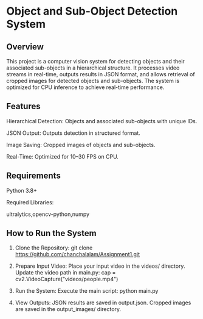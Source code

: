 # Object and Sub-Object Detection System

## Overview

This project is a computer vision system for detecting objects and their associated sub-objects in a hierarchical structure. It processes video streams in real-time, outputs results in JSON format, and allows retrieval of cropped images for detected objects and sub-objects. The system is optimized for CPU inference to achieve real-time performance.

## Features

Hierarchical Detection: Objects and associated sub-objects with unique IDs.

JSON Output: Outputs detection in structured format.

Image Saving: Cropped images of objects and sub-objects.

Real-Time: Optimized for 10–30 FPS on CPU.


## Requirements

Python 3.8+

Required Libraries:

ultralytics,opencv-python,numpy

## How to Run the System

1. Clone the Repository: git clone https://github.com/chanchalalam/Assignment1.git
   
2. Prepare Input Video: Place your input video in the videos/ directory.
 Update the video path in main.py: cap = cv2.VideoCapture("videos/people.mp4")
   
5. Run the System: Execute the main script: python main.py
   
6. View Outputs: JSON results are saved in output.json. Cropped images are saved in the output_images/ directory.



